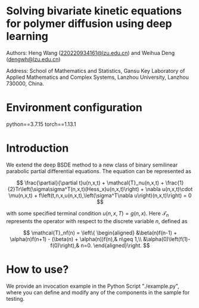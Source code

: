 # Solving bivariate kinetic equations for polymer diffusion using deep learning

Authors: Heng Wang (220220934161@lzu.edu.cn) and Weihua Deng (dengwh@lzu.edu.cn)

Address: School of Mathematics and Statistics, Gansu Key Laboratory of Applied Mathematics and Complex Systems, Lanzhou University, Lanzhou 730000, China.

# Environment configuration

python==3.7.15 torch==1.13.1

# Introduction

We extend the deep BSDE method to a new class of binary semilinear parabolic partial differential equations. The equation can be represented as

$$
\frac{\partial}{\partial t}u(n,x,t) + \mathcal{T}_nu(n,x,t) + \frac{1}{2}Tr\left(\sigma\sigma^T(n,x,t)(Hess_x)u(n,x,t)\right) + \nabla u(n,x,t)\cdot \mu(n,x,t) + f\left(t,n,x,u(n,x,t),\left(\sigma^T\nabla u\right)(n,x,t)\right) = 0
$$

with some specified terminal condition $u(n,x,T) = g(n,x)$. Here $\mathcal{T}_n$ represents the operator with respect to the discrete variable $n$, defined as

$$
\mathcal{T}_nf(n) = \left\{
    \begin{aligned}
      &\beta(n)f(n-1) + \alpha(n)f(n+1) - (\beta(n) + \alpha(n))f(n),& n\geq 1,\\
      &\alpha(0)\left(f(1)-f(0)\right),& n=0.
    \end{aligned}\right.
$$

# How to use?
We provide an invocation example in the Python Script "./example.py", where you can define and modify any of the components in the sample for testing.